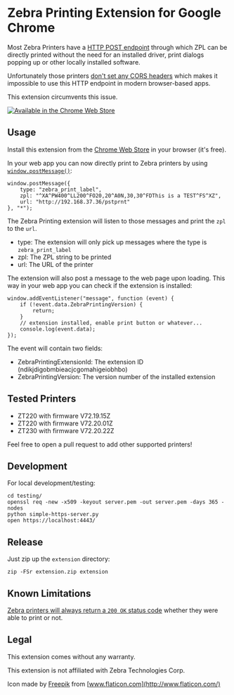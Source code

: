 # Zebra Printing Extension for Google Chrome

Most Zebra Printers have a [HTTP POST endpoint](https://developer.zebra.com/community/home/blog/2015/03/31/printing-from-websites-part-2) through which ZPL can be directly printed without the need for an installed driver, print dialogs popping up or other locally installed software.

Unfortunately those printers [don't set any CORS headers](https://developer.zebra.com/community/home/blog/2015/08/13/http-post-printing-and-cors) which makes it impossible to use this HTTP endpoint in modern browser-based apps.

This extension circumvents this issue.

[![Available in the Chrome Web Store](https://developer.chrome.com/webstore/images/ChromeWebStore_BadgeWBorder_v2_206x58.png)](https://chrome.google.com/webstore/detail/ndikjdigobmbieacjcgomahigeiobhbo)

## Usage

Install this extension from the [Chrome Web Store](https://chrome.google.com/webstore/detail/ndikjdigobmbieacjcgomahigeiobhbo) in your browser (it's free).

In your web app you can now directly print to Zebra printers by using [`window.postMessage()`](https://developer.mozilla.org/en-US/docs/Web/API/Window/postMessage):

    window.postMessage({
        type: "zebra_print_label",
        zpl: "^XA^PW400^LL200^FO20,20^A0N,30,30^FDThis is a TEST^FS^XZ",
        url: "http://192.168.37.36/pstprnt"
    }, "*");

The Zebra Printing extension will listen to those messages and print the `zpl` to the `url`.

- type: The extension will only pick up messages where the type is `zebra_print_label`
- zpl: The ZPL string to be printed
- url: The URL of the printer

The extension will also post a message to the web page upon loading. This way in your web app you can check if the extension is installed:

    window.addEventListener("message", function (event) {
        if (!event.data.ZebraPrintingVersion) {
            return;
        }
        // extension installed, enable print button or whatever...
        console.log(event.data);
    });

The event will contain two fields:

- ZebraPrintingExtensionId: The extension ID (ndikjdigobmbieacjcgomahigeiobhbo)
- ZebraPrintingVersion: The version number of the installed extension

## Tested Printers

- ZT220 with firmware V72.19.15Z
- ZT220 with firmware V72.20.01Z
- ZT230 with firmware V72.20.22Z

Feel free to open a pull request to add other supported printers!

## Development

For local development/testing:

    cd testing/
    openssl req -new -x509 -keyout server.pem -out server.pem -days 365 -nodes
    python simple-https-server.py
    open https://localhost:4443/

## Release

Just zip up the `extension` directory:

    zip -FSr extension.zip extension

## Known Limitations

[Zebra printers will always return a `200 OK` status code](https://developer.zebra.com/community/home/blog/2015/12/02/http-post) whether they were able to print or not.

## Legal

This extension comes without any warranty.

This extension is not affiliated with Zebra Technologies Corp.

Icon made by [Freepik](https://www.flaticon.com/authors/freepik) from [www.flaticon.com](http://www.flaticon.com/)
